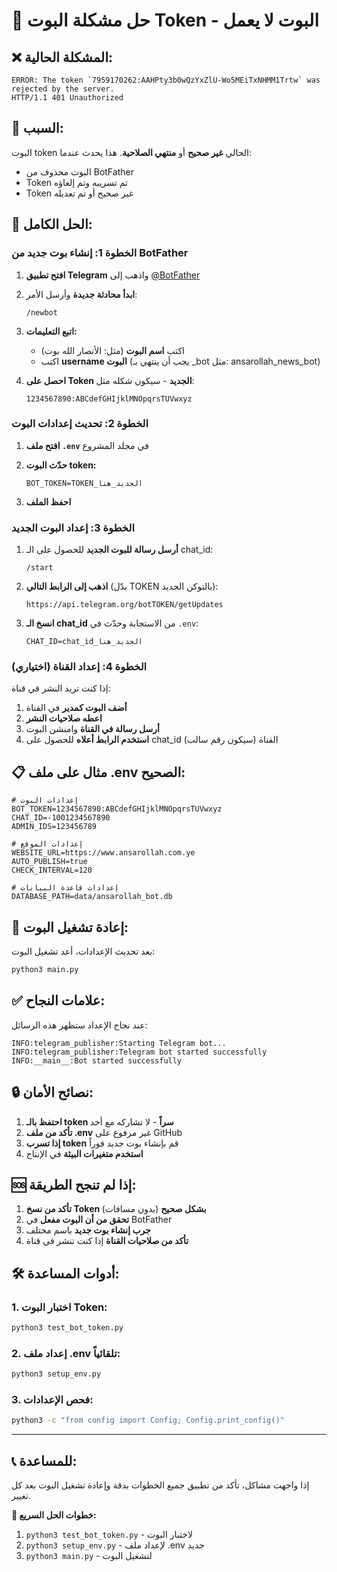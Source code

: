 # 🔧 حل مشكلة البوت Token - البوت لا يعمل

## ❌ **المشكلة الحالية:**
```
ERROR: The token `7959170262:AAHPty3b0wQzYxZlU-Wo5MEiTxNHMM1Trtw` was rejected by the server.
HTTP/1.1 401 Unauthorized
```

## 🎯 **السبب:**
البوت token الحالي **غير صحيح** أو **منتهي الصلاحية**. هذا يحدث عندما:
- البوت محذوف من BotFather
- Token تم تسريبه وتم إلغاؤه
- Token غير صحيح أو تم تعديله

## 🔧 **الحل الكامل:**

### الخطوة 1: إنشاء بوت جديد من BotFather

1. **افتح تطبيق Telegram** واذهب إلى [@BotFather](https://t.me/BotFather)

2. **ابدأ محادثة جديدة** وأرسل الأمر:
   ```
   /newbot
   ```

3. **اتبع التعليمات:**
   - اكتب **اسم البوت** (مثل: الأنصار الله بوت)
   - اكتب **username البوت** (يجب أن ينتهي بـ _bot مثل: ansarollah_news_bot)

4. **احصل على Token الجديد** - سيكون شكله مثل:
   ```
   1234567890:ABCdefGHIjklMNOpqrsTUVwxyz
   ```

### الخطوة 2: تحديث إعدادات البوت

1. **افتح ملف `.env`** في مجلد المشروع

2. **حدّث البوت token:**
   ```env
   BOT_TOKEN=TOKEN_الجديد_هنا
   ```

3. **احفظ الملف**

### الخطوة 3: إعداد البوت الجديد

1. **أرسل رسالة للبوت الجديد** للحصول على الـ chat_id:
   ```
   /start
   ```

2. **اذهب إلى الرابط التالي** (بدّل TOKEN بالتوكن الجديد):
   ```
   https://api.telegram.org/botTOKEN/getUpdates
   ```

3. **انسخ الـ chat_id** من الاستجابة وحدّث في `.env`:
   ```env
   CHAT_ID=chat_id_الجديد_هنا
   ```

### الخطوة 4: إعداد القناة (اختياري)

إذا كنت تريد النشر في قناة:

1. **أضف البوت كمدير** في القناة
2. **اعطه صلاحيات النشر**
3. **أرسل رسالة في القناة** وامنشن البوت
4. **استخدم الرابط أعلاه** للحصول على chat_id القناة (سيكون رقم سالب)

## 📋 **مثال على ملف .env الصحيح:**

```env
# إعدادات البوت
BOT_TOKEN=1234567890:ABCdefGHIjklMNOpqrsTUVwxyz
CHAT_ID=-1001234567890
ADMIN_IDS=123456789

# إعدادات الموقع
WEBSITE_URL=https://www.ansarollah.com.ye
AUTO_PUBLISH=true
CHECK_INTERVAL=120

# إعدادات قاعدة البيانات
DATABASE_PATH=data/ansarollah_bot.db
```

## 🚀 **إعادة تشغيل البوت:**

بعد تحديث الإعدادات، أعد تشغيل البوت:

```bash
python3 main.py
```

## ✅ **علامات النجاح:**

عند نجاح الإعداد ستظهر هذه الرسائل:
```
INFO:telegram_publisher:Starting Telegram bot...
INFO:telegram_publisher:Telegram bot started successfully
INFO:__main__:Bot started successfully
```

## 🔒 **نصائح الأمان:**

1. **احتفظ بالـ token سراً** - لا تشاركه مع أحد
2. **تأكد من ملف .env** غير مرفوع على GitHub
3. **إذا تسرب token** قم بإنشاء بوت جديد فوراً
4. **استخدم متغيرات البيئة** في الإنتاج

## 🆘 **إذا لم تنجح الطريقة:**

1. **تأكد من نسخ Token بشكل صحيح** (بدون مسافات)
2. **تحقق من أن البوت مفعل** في BotFather
3. **جرب إنشاء بوت جديد** باسم مختلف
4. **تأكد من صلاحيات القناة** إذا كنت تنشر في قناة

## 🛠️ **أدوات المساعدة:**

### 1. اختبار البوت Token:
```bash
python3 test_bot_token.py
```

### 2. إعداد ملف .env تلقائياً:
```bash
python3 setup_env.py
```

### 3. فحص الإعدادات:
```bash
python3 -c "from config import Config; Config.print_config()"
```

---

## 📞 **للمساعدة:** 
إذا واجهت مشاكل، تأكد من تطبيق جميع الخطوات بدقة وإعادة تشغيل البوت بعد كل تغيير.

**🎯 خطوات الحل السريع:**
1. `python3 test_bot_token.py` - لاختبار البوت
2. `python3 setup_env.py` - لإعداد ملف .env جديد
3. `python3 main.py` - لتشغيل البوت